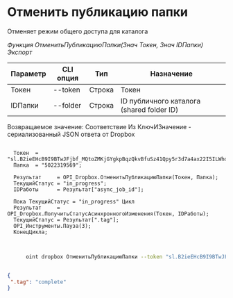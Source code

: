 ﻿---
sidebar_position: 2
---

# Отменить публикацию папки
 Отменяет режим общего доступа для каталога


*Функция ОтменитьПубликациюПапки(Знач Токен, Знач IDПапки) Экспорт*

  | Параметр | CLI опция | Тип | Назначение |
  |-|-|-|-|
  | Токен | --token | Строка | Токен |
  | IDПапки | --folder | Строка | ID публичного каталога (shared folder ID) |

  
  Возвращаемое значение:   Соответствие Из КлючИЗначение - сериализованный JSON ответа от Dropbox

```bsl title="Пример кода"
	
  Токен  = "sl.B2ieEHcB9I9BTwJFjbf_MQtoZMKjGYgkpBqzQkvBfuSz41Qpy5r3d7a4ax22I5ILWhd9KLbN5L...";
  Папка  = "5022319569";
  
  Результат     = OPI_Dropbox.ОтменитьПубликациюПапки(Токен, Папка);
  ТекущийСтатус = "in_progress";
  IDРаботы      = Результат["async_job_id"];
  
  Пока ТекущийСтатус = "in_progress" Цикл
  Результат     = OPI_Dropbox.ПолучитьСтатусАсинхронногоИзменения(Токен, IDРаботы);
  ТекущийСтатус = Результат[".tag"];
  OPI_Инструменты.Пауза(3);
  КонецЦикла;
	
```

```sh title="Пример команды CLI"
    
      oint dropbox ОтменитьПубликациюПапки --token "sl.B2ieEHcB9I9BTwJFjbf_MQtoZMKjGYgkpBqzQkvBfuSz41Qpy5r3d7a4ax22I5ILWhd9KLbN5L..." --folder %folder%


```


```json title="Результат"

{
 ".tag": "complete"
}

```
